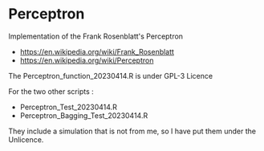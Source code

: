 # Perceptron
Implementation of the Frank Rosenblatt's Perceptron
* https://en.wikipedia.org/wiki/Frank_Rosenblatt
* https://en.wikipedia.org/wiki/Perceptron

The Perceptron_function_20230414.R is under GPL-3 Licence

For the two other scripts :
* Perceptron_Test_20230414.R
* Perceptron_Bagging_Test_20230414.R

They include a simulation that is not from me, so I have put them under the Unlicence.
